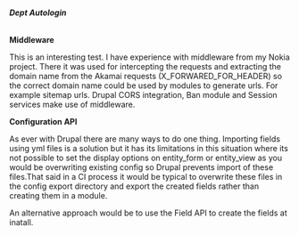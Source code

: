 ###### **Dept Autologin**

**Middleware**

This is an interesting test. I have experience with middleware from my Nokia project. There it was used
for intercepting the requests and extracting the domain name from the Akamai requests (X_FORWARED_FOR_HEADER)
so the correct domain name could be used by modules to generate urls. For example sitemap urls. Drupal CORS
integration, Ban module and Session services make use of middleware.

**Configuration API**

As ever with Drupal there are many ways to do one thing. Importing fields using yml files is a solution but
it has its limitations in this situation where its not possible to set the display options on entity_form or
entity_view as you would be overwriting existing config so Drupal prevents import of these files.That said
in a CI process it would be typical to overwrite these files in the config export directory and export the
created fields rather than creating them in a module.

An alternative approach would be to use the Field API to create the fields at inatall.






